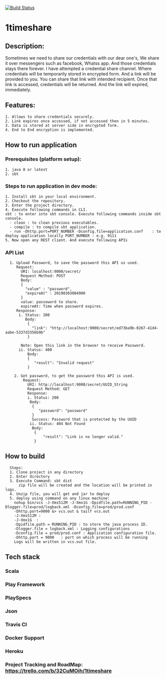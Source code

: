 [![Build Status](https://travis-ci.org/sand1p/1timeshare.svg?branch=master)](https://travis-ci.org/sand1p/1timeshare)
# 1timeshare
## Description: 
Sometimes we need to share our credentials with our dear one's, We share it over messengers such as facebook, Whatss app. And those credentials stays there forever. I have attempted a credential share channel. Where credentials will be temporarily stored in encrypted form. And a link will be provided to you. You can share that link with intended recipient. Once that link is accessed, credentials will be returned. And the link will expired, immediately.

## Features: 
    1. Allows to share credentials securely.
    2. Link expires once accessed, if not accessed then in 5 minutes.
    3. Data is stored at server side in encrypted form.
    4. End to End encryption is implemented.
    
## How to run application
### Prerequisites (platform setup): 
    1. java 8 or latest
    2. sbt 
### Steps to run application in dev mode: 
    1. Install sbt in your local environment. 
    2. Checkout the repository.
    3. Enter the project directory.
    4. Execute following commands in CLI.
    sbt : to enter into sbt console. Execute following commands inside sbt console.
      - clean : to clean previous executables. 
      - compile : to compile sbt application.
      - run -Dhttp.port=PORT_NUMBER -Dconfig.file=application.conf    : to deploy application locally PORT_NUMBER : e.g. 9111
    5. Now open any REST client. And execute following APIs
### API List
      1. Upload Password, to save the password this API us used. 
         Request: 
           URI: localhost:9000/secret/
           Request Method: POST
           Body:
           { 
             "value" : "password",
             "expireAt" : 20190303004900
           }
           value: passoword to share.
           expireAt: Time when password expires.  
         Response:    
          i. Status: 200 
             Body:
              {
                "link": "http://localhost:9000/secret/ed73ba9b-0267-41d4-aabe-5337d3356b9b"
              }  
              
           Note: Open this link in the browser to receive Password.
          ii. Status: 400 
              Body:
              {
                 "result": "Invalid request"
              } 
                
        2. Get password, to get the password this API is used.
            Request:
              URI: http://localhost:9000/secret/UUID_String
              Request Method: GET   
              Response:
              i. Status: 200
               Body: 
                {
                   "password": "password"
                }
                Success: Password that is protected by the UUID
               ii. Status: 404 Not Found 
                Body: 
                 {
                     "result": "Link is no longer valid."
                 }
## How to build
      Steps: 
      1. Clone project in any directory 
      2. Enter directory 
      3. Execute Command: sbt dist 
          zip file will be created and the location will be printed in logs.
      4. Unzip file, you will get and jar to deploy
      5. deploy using command on any linux machine:  
        nohup bin/vcs -J-Xms512M -J-Xmx1G -Dpidfile.path=RUNNING_PID -Dlogger.file=prod/logback.xml -Dconfig.file=prod/prod.conf 
        -Dhttp.port=9000 &> vcs.out & tailf vcs.out
        -J-Xms512M :
        -J-Xmx1G  :
        -Dpidfile.path = RUNNING_PID : to store the java process ID.
        -Dlogger.file = logback.xml : Logging configurations 
        -Dconfig.file = prod/prod.conf : Application configuration file.
        -Dhttp.port = 9000   : port on which process will be running
        Logs will be written in vcs.out file.
           
##  Tech stack
### Scala 
### Play Framework
### PlaySpecs
### Json 
### Travis CI 
### Docker Support 
### Heroku 

### Project Tracking and RoadMap: https://trello.com/b/32CuMOih/1timeshare
